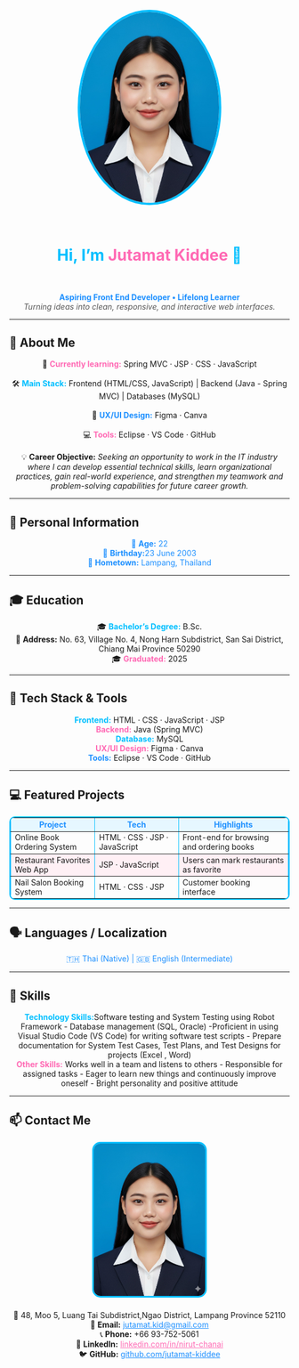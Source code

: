<!-- Banner / Cover -->
<p align="center">
  <img src="image/imgaeNueng.jpg" width="250" 
       style="border-radius: 50%; border: 4px solid #00BFFF;" 
       alt="Profile"/>
</p><br/>

<h1 align="center" style="color:#00BFFF;">Hi, I’m <span style="color:#FF69B4;">Jutamat Kiddee</span> 👋</h1><br/>
<p align="center">
  <strong style="color:#1E90FF;">Aspiring Front End Developer • Lifelong Learner</strong><br/>
  <em style="color:#555;">Turning ideas into clean, responsive, and interactive web interfaces.</em>
</p>

---

## 🚀 About Me
<p align="center">
  🌱 <strong style="color:#FF69B4;">Currently learning:</strong> Spring MVC · JSP · CSS · JavaScript<br/><br/>
  🛠 <strong style="color:#00BFFF;">Main Stack:</strong> Frontend (HTML/CSS, JavaScript) | Backend (Java - Spring MVC) | Databases (MySQL)<br/><br/>
  🎨 <strong style="color:#1E90FF;">UX/UI Design:</strong> Figma · Canva<br/><br/>
  💻 <strong style="color:#FF69B4;">Tools:</strong> Eclipse · VS Code · GitHub<br/><br/>
  💡 <strong>Career Objective:</strong> 
  <em>Seeking an opportunity to work in the IT industry where I can develop essential technical skills, learn organizational practices, gain real-world experience, and strengthen my teamwork and problem-solving capabilities for future career growth.</em>
</p>

---

## 📝 Personal Information
<p align="center" style="color:#1E90FF;">
🎂 <strong>Age:</strong> 22<br/>
🎉 <strong>Birthday:</strong>23 June 2003<br/>
🏡 <strong>Hometown:</strong> Lampang, Thailand
</p>

---

## 🎓 Education
<p align="center">
🎓 <strong style="color:#00BFFF;">Bachelor’s Degree:</strong> B.Sc.<br/>
🏫 <strong>Address:</strong> No. 63, Village No. 4, Nong Harn Subdistrict, San Sai District, Chiang Mai Province 50290<br/>
🎓 <strong style="color:#FF69B4;">Graduated:</strong> 2025
</p>

---

## 🧰 Tech Stack & Tools
<p align="center">
<strong style="color:#00BFFF;">Frontend:</strong> HTML · CSS · JavaScript · JSP<br/>
<strong style="color:#FF69B4;">Backend:</strong> Java (Spring MVC)<br/>
<strong style="color:#00BFFF;">Database:</strong> MySQL<br/>
<strong style="color:#FF69B4;">UX/UI Design:</strong> Figma · Canva<br/>
<strong style="color:#1E90FF;">Tools:</strong> Eclipse · VS Code · GitHub
</p>

---

## 💻 Featured Projects
<table align="center" border="1" cellspacing="0" cellpadding="8" style="border:2px solid #00BFFF; border-radius:10px;">
<tr style="background-color:#E6F7FF; color:#1E90FF;">
<th>Project</th><th>Tech</th><th>Highlights</th>
</tr>
<tr>
<td>Online Book Ordering System</td>
<td>HTML · CSS · JSP · JavaScript</td>
<td>Front-end for browsing and ordering books</td>
</tr>
<tr style="background-color:#FFF0F5;">
<td>Restaurant Favorites Web App</td>
<td>JSP · JavaScript</td>
<td>Users can mark restaurants as favorite</td>
</tr>
<tr>
<td>Nail Salon Booking System</td>
<td>HTML · CSS · JSP</td>
<td>Customer booking interface</td>
</tr>
</table>

---

## 🗣 Languages / Localization
<p align="center" style="color:#1E90FF;">
🇹🇭 Thai (Native) | 🇬🇧 English (Intermediate)
</p>

---

## 📝 Skills
<p align="center">
<strong style="color:#00BFFF;">Technology Skills:</strong>Software testing and System Testing using Robot Framework -
Database management (SQL, Oracle) -Proficient in using Visual Studio Code (VS Code) for writing software test scripts -
Prepare documentation for System Test Cases, Test Plans, and Test Designs for projects (Excel , Word)<br/>
<strong style="color:#FF69B4;">Other Skills:</strong> Works well in a team and listens to others - Responsible for assigned tasks
- Eager to learn new things and continuously improve oneself - Bright personality and positive attitude
</p>

---

## 📫 Contact Me
<p align="center">
  <img src="image/imgaeNueng.jpg" width="200" alt="Contact Image" 
       style="border-radius: 15px; margin-bottom: 20px; border: 3px solid #00BFFF;"/><br/>
  🏡 48, Moo 5, Luang Tai Subdistrict,Ngao District, Lampang Province 52110<br/>
  💌 <strong>Email:</strong> <a href="mailto:jutamat.kid@gmail.com" style="color:#1E90FF;">jutamat.kid@gmail.com</a><br/>
  📞 <strong>Phone:</strong> +66 93-752-5061<br/>
  💼 <strong>LinkedIn:</strong> <a href="https://linkedin.com/in/nirut-chanai" style="color:#FF69B4;">linkedin.com/in/nirut-chanai</a><br/>
  🐦 <strong>GitHub:</strong> <a href="https://github.com/jutamat-kiddee" style="color:#1E90FF;">github.com/jutamat-kiddee</a>
</p>
